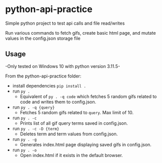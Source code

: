 # python-api-practice

Simple python project to test api calls and file read/writes

Run various commands to fetch gifs, create basic html page, and mutate values in the config.json storage file

## Usage

-Only tested on Windows 10 with python version 3.11.5-

From the python-api-practice folder:

- install dependencies ```pip install .```
- run ```py .```
    - Equivalent of ```py . -q code``` which fetches 5 random gifs related to code and writes them to config.json.
- run ```py . -q {query}```
    - Fetches 5 random gifs related to ```query```. Max limit of 10.
- run ```py . -c``` 
    - Prints list of all gif query terms saved in config.json.
- run ```py . -c -D {term}```
    - Deletes term and term values from config.json.
- run ```py . -g```
    - Generates index.html page displaying saved gifs in config.json.
- run ```py . -o```
    - Open index.html if it exists in the default browser.

